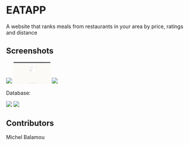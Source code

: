 # EATAPP
  A website that ranks meals from restaurants in your area by price, ratings and distance

## Screenshots

  <img src="instructions/screenshots/index" width="20%"/> <img src="instructions/screenshots/login.png" width="20%"/> <img src="instructions/screenshots/sing_up" width="20%"/>

  Database:

  <img src="https://i.imgur.com/3YHcX4C.png" width="20%"/> <img src="https://i.imgur.com/xb3ioi0.png" width="20%"/>

## Contributors
  Michel Balamou
